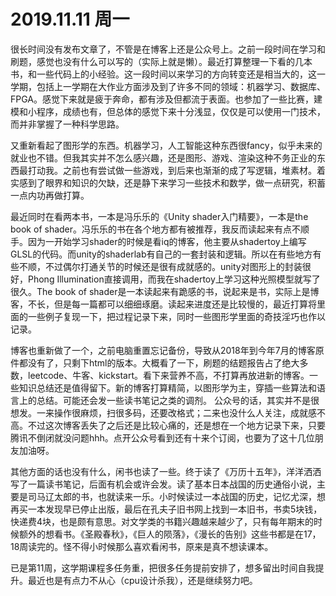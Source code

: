 # 2019.11.11 周一

很长时间没有发布文章了，不管是在博客上还是公众号上。之前一段时间在学习和刷题，感觉也没有什么可以写的（实际上就是懒）。最近打算整理一下看的几本书，和一些代码上的小经验。这一段时间以来学习的方向转变还是相当大的，这一学期，包括上一学期在大作业方面涉及到了许多不同的领域：机器学习、数据库、FPGA。感觉下来就是疲于奔命，都有涉及但都流于表面。也参加了一些比赛，建模和小程序，成绩也有，但总体的感觉下来十分浅显，仅仅是可以使用一门技术，而并非掌握了一种科学思路。

又重新看起了图形学的东西。机器学习，人工智能这种东西很fancy，似乎未来的就业也不错。但我其实并不怎么感兴趣，还是图形、游戏、渲染这种不务正业的东西最打动我。之前也有尝试做一些游戏，到后来也渐渐的成了写逻辑，堆素材。着实感到了眼界和知识的欠缺，还是静下来学习一些技术和数学，做一点研究，积蓄一点内功再做打算。

最近同时在看两本书，一本是冯乐乐的《Unity shader入门精要》，一本是the book of shader。冯乐乐的书在各个地方都有被推荐，我反而读起来有点不顺手。因为一开始学习shader的时候是看iq的博客，他主要从shadertoy上编写GLSL的代码。而unity的shaderlab有自己的一套封装和逻辑。所以在有些地方有些不顺，不过偶尔打通关节的时候还是很有成就感的。unity对图形上的封装很好，Phong Illumination直接调用，而我在shadertoy上学习这种光照模型就写了很久。The book of shader是一本读起来有跪感的书，说起来是书，实际上是博客，不长，但是每一篇都可以细细琢磨。读起来进度还是比较慢的，最近打算将里面的一些例子复现一下，把过程记录下来，同时一些图形学里面的奇技淫巧也作以记录。

博客也重新做了一个，之前电脑重置忘记备份，导致从2018年到今年7月的博客原件都没有了，只剩下html的版本。大概看了一下，刷题的结题报告占了绝大多数，leetcode、牛客、kickstart。看下来营养不高，不打算再放进新的博客。一些知识总结还是值得留下。新的博客打算精简，以图形学为主，穿插一些算法和语言上的总结。可能还会发一些读书笔记之类的调剂。 公众号的话，其实并不是很想发。一来操作很麻烦，扫很多码，还要改格式；二来也没什么人关注，成就感不高。不过这次博客丢失了之后还是比较心痛的，还是想在一个地方记录下来，只要腾讯不倒闭就没问题hhh。点开公众号看到还有十来个订阅，也要为了这十几位朋友加油呀。

其他方面的话也没有什么，闲书也读了一些。终于读了《万历十五年》，洋洋洒洒写了一篇读书笔记，后面有机会或许会发。读了基本日本战国的历史通俗小说，主要是司马辽太郎的书，也就读来一乐。小时候读过一本战国的历史，记忆尤深，想再买一本发现早已停止出版，最后在孔夫子旧书网上找到一本旧书，书卖5块钱，快递费4块，也是颇有意思。对文学类的书籍兴趣越来越少了，只有每年期末的时候额外的想看书。《圣殿春秋》，《巨人的陨落》，《漫长的告别》这些书都是在17，18周读完的。怪不得小时候那么喜欢看闲书，原来是真不想读课本。

已是第11周，这学期课程多任务重，把很多任务提前安排了，想多留出时间自我提升。最近也是有点力不从心（cpu设计杀我），还是继续努力吧。

